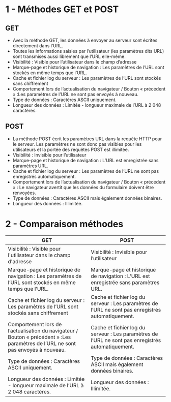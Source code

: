 # 1 - Méthodes GET et POST
## GET 
- Avec la méthode GET, les données à envoyer au serveur sont écrites directement dans l’URL.
- Toutes les informations saisies par l’utilisateur (les paramètres dits URL) sont transmises aussi librement que l’URL elle-même.
- Visibilité : Visible pour l’utilisateur dans le champ d’adresse
- Marque-page et historique de navigation : Les paramètres de l’URL sont stockés en même temps que l’URL.
- Cache et fichier log du serveur : Les paramètres de l’URL sont stockés sans chiffrement
- Comportement lors de l’actualisation du navigateur / Bouton « précédent » :Les paramètres de l’URL ne sont pas envoyés à nouveau.
- Type de données : Caractères ASCII uniquement.
- Longueur des données : Limitée - longueur maximale de l’URL à 2 048 caractères.
## POST
- La méthode POST écrit les paramètres URL dans la requête HTTP pour le serveur. Les paramètres ne sont donc pas visibles pour les utilisateurs et la portée des requêtes POST est illimitée.
- Visibilité : Invisible pour l’utilisateur
- Marque-page et historique de navigation : L’URL est enregistrée sans paramètres URL.
- Cache et fichier log du serveur : Les paramètres de l’URL ne sont pas enregistrés automatiquement.
- Comportement lors de l’actualisation du navigateur / Bouton « précédent » : Le navigateur avertit que les données du formulaire doivent être renvoyées.
- Type de données : Caractères ASCII mais également données binaires.
- Longueur des données : Illimitée.


# 2 - Comparaison méthodes
| GET |POST|
|---|---|
| Visibilité : Visible pour l'utilisateur dans le champ d'adresse | Visibilité : Invisible pour l’utilisateur |
| Marque-page et historique de navigation : Les paramètres de l’URL sont stockés en même temps que l’URL. | Marque-page et historique de navigation : L’URL est enregistrée sans paramètres URL. |
| Cache et fichier log du serveur : Les paramètres de l’URL sont stockés sans chiffrement |Cache et fichier log du serveur : Les paramètres de l’URL ne sont pas enregistrés automatiquement. |
| Comportement lors de l’actualisation du navigateur / Bouton « précédent » :Les paramètres de l’URL ne sont pas envoyés à nouveau. | Cache et fichier log du serveur : Les paramètres de l’URL ne sont pas enregistrés automatiquement. | 
| Type de données : Caractères ASCII uniquement. | Type de données : Caractères ASCII mais également données binaires. |
| Longueur des données : Limitée - longueur maximale de l’URL à 2 048 caractères.| Longueur des données : Illimitée. |

